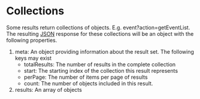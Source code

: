 # Collections

Some results return collections of objects. E.g. event?action=getEventList. The resulting [JSON](../development-reference/json-encoding.md) response for these collections will be an object with the following properties.

1. meta: An object providing information about the result set. The following keys may exist
   * totalResults: The number of results in the complete collection
   * start: The starting index of the collection this result represents
   * perPage: The number of items per page of results
   * count: The number of objects included in this result. 
2. results: An array of objects

